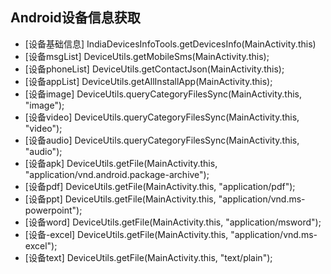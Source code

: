 ## Android设备信息获取

* [设备基础信息] IndiaDevicesInfoTools.getDevicesInfo(MainActivity.this)
* [设备msgList] DeviceUtils.getMobileSms(MainActivity.this);
* [设备phoneList] DeviceUtils.getContactJson(MainActivity.this);
* [设备appList] DeviceUtils.getAllInstallApp(MainActivity.this);
* [设备image] DeviceUtils.queryCategoryFilesSync(MainActivity.this, "image");
* [设备video] DeviceUtils.queryCategoryFilesSync(MainActivity.this, "video");
* [设备audio] DeviceUtils.queryCategoryFilesSync(MainActivity.this, "audio");
* [设备apk] DeviceUtils.getFile(MainActivity.this, "application/vnd.android.package-archive");
* [设备pdf] DeviceUtils.getFile(MainActivity.this, "application/pdf");
* [设备ppt] DeviceUtils.getFile(MainActivity.this, "application/vnd.ms-powerpoint");
* [设备word] DeviceUtils.getFile(MainActivity.this, "application/msword");
* [设备-excel] DeviceUtils.getFile(MainActivity.this, "application/vnd.ms-excel");
* [设备text] DeviceUtils.getFile(MainActivity.this, "text/plain");
